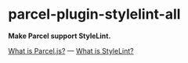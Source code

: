 # parcel-plugin-stylelint-all

**Make Parcel support StyleLint.**

[What is Parcel.js?](https://parceljs.org/) — [What is StyleLint?](https://stylelint.io/)
